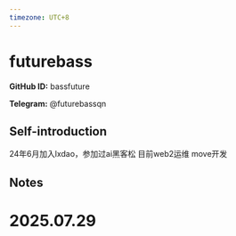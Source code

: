 ```yaml
---
timezone: UTC+8
---
```


# futurebass

**GitHub ID:** bassfuture

**Telegram:** @futurebassqn

## Self-introduction

24年6月加入lxdao，参加过ai黑客松 目前web2运维 move开发

## Notes

<!-- Content_START -->

# 2025.07.29


<!-- Content_END -->
